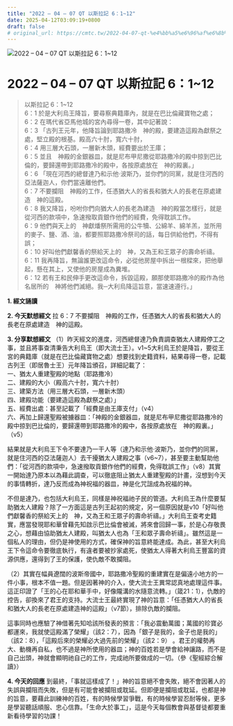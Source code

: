 ```yaml
---
title: "2022 – 04 – 07 QT 以斯拉記 6：1~12"
date: 2025-04-12T03:09:19+0800
draft: false
# original_url: https://cmtc.tw/2022-04-07-qt-%e4%bb%a5%e6%96%af%e6%8b%89%e8%a8%98-6%ef%bc%9a112
---
```


![2022 – 04 – 07 QT 以斯拉記 6：1\~12](/images/qt.jpg   "2022 – 04 – 07 QT 以斯拉記 6：1\~12")

# 2022 – 04 – 07 QT 以斯拉記 6：1\~12

> 以斯拉記 6：1\~12  
> 6：1 於是大利烏王降旨，要尋察典籍庫內，就是在巴比倫藏寶物之處；  
> 6：2 在瑪代省亞馬他城的宮內尋得一卷，其中記著說：  
> 6：3 「古列王元年，他降旨論到耶路撒冷　神的殿，要建造這殿為獻祭之處，堅立殿的根基。殿高六十肘，寬六十肘，  
> 6：4 用三層大石頭，一層新木頭，經費要出於王庫；  
> 6：5 並且　神殿的金銀器皿，就是尼布甲尼撒從耶路撒冷的殿中掠到巴比倫的，要歸還帶到耶路撒冷的殿中，各按原處放在　神的殿裏。」  
> 6：6 「現在河西的總督達乃和示他‧波斯乃，並你們的同黨，就是住河西的亞法薩迦人，你們當遠離他們。  
> 6：7 不要攔阻　神殿的工作，任憑猶大人的省長和猶大人的長老在原處建造　神的這殿。  
> 6：8 我又降旨，吩咐你們向猶大人的長老為建造　神的殿當怎樣行，就是從河西的款項中，急速撥取貢銀作他們的經費，免得耽誤工作。  
> 6：9 他們與天上的　神獻燔祭所需用的公牛犢、公綿羊、綿羊羔，並所用的麥子、鹽、酒、油，都要照耶路撒冷祭司的話，每日供給他們，不得有誤；  
> 6：10 好叫他們獻馨香的祭給天上的　神，又為王和王眾子的壽命祈禱。  
> 6：11 我再降旨，無論誰更改這命令，必從他房屋中拆出一根樑來，把他舉起，懸在其上，又使他的房屋成為糞堆。  
> 6：12 若有王和民伸手更改這命令，拆毀這殿，願那使耶路撒冷的殿作為他名居所的　神將他們滅絕。我─大利烏降這旨意，當速速遵行。」

**1. 經文誦讀**

**2.  今天默想經文**
拉 6：7 不要攔阻　神殿的工作，任憑猶大人的省長和猶大人的長老在原處建造　神的這殿。

**3. 分享默想經文**
（1）昨天經文的進度，河西總督達乃負責調查猶太人建殿停工之事，並且將事查清秉告大利烏王（即大流士王）。v1\~5大利烏王於是降旨，要從王宮的典籍庫（就是在巴比倫藏寶物之處）想要找到史籍資料，結果尋得一卷，記載古列王（即居魯士王）元年降旨頒召，詳細記載了：  
一、猶太人重建聖殿的地點（耶路撒冷）  
二、建殿的大小（殿高六十肘，寬六十肘）  
三、建築方法（用三層大石頭，一層新木頭）  
四、建殿功能（要建造這殿為獻祭之處）」  
五、經費出處：甚至記載了「經費是由王庫支付」（v4）  
六、再加上歸還聖殿被擄器皿：「神殿的金銀器皿，就是尼布甲尼撒從耶路撒冷的殿中掠到巴比倫的，要歸還帶到耶路撒冷的殿中，各按原處放在　神的殿裏。」（v5）

結果就是大利烏王下令不要達乃一干人等（達乃和示他‧波斯乃，並你們的同黨，就是住河西的亞法薩迦人）去干擾猶太人建殿之事（v6\~7），甚至要主動幫助他們：「從河西的款項中，急速撥取貢銀作他們的經費，免得耽誤工作」（v8）其實一開始達乃原本以為藉此調查，可以徹底阻止猶太人重建聖殿的計畫，沒想到今天的事情轉折，達乃反而成為神祝福的器皿，神是化咒詛成為祝福的神。

不但是達乃，也包括大利烏王，同樣是神祝福祂子民的管道。大利烏王為什麼要幫助猶太人建殿？除了一方面這是古列王起初的規定，另一個原因就是v10「好叫他們獻馨香的祭給天上的　神，又為王和王眾子的壽命祈禱。」大利烏王查考史籍實，應當發現耶和華曾藉先知啟示巴比倫會被滅，將來會回歸一事，於是心存敬畏之心，想藉由協助猶太人建殿，叫猶太人也為「王和眾子壽命祈禱」。雖然這是一個私人的理由，但仍是神使用的方式，確保神的旨意終能達成。為此，甚至大利烏王下令這命令要徹底執行，有違者要被抄家處死，使猶太人得著大利烏王豐富的資源供應，還得到了王的保護，使仇敵不敢攔阻。

（2）其實在幅員遼闊的波斯帝國中，耶路撒冷聖殿的重建實在是偏遠小地方的一件小事，根本不值一題。但是因著神的介入，使大流士王異常認真地處理這件事。這正印證了「王的心在耶和華手中，好像隴溝的水隨意流轉。」（箴21：1），仇敵的控告，卻換來了君王的支持。大流士王最終實現了神的旨意：「任憑猶大人的省長和猶大人的長老在原處建造神的這殿」（v7節），排除仇敵的攔阻。

這事同時也應驗了神借著先知哈該所發表的預言：「我必震動萬國；萬國的珍寶必都運來，我就使這殿滿了榮耀」（該2：7），因為「銀子是我的，金子也是我的」（該2：8），「這殿后來的榮耀必大過先前的榮耀」（該2：9） 。君王的權勢再大、動機再自私，也不過是神所使用的器皿；神的百姓若是學會給神讓路，而不是自己出頭，神就會顯明祂自己的工作，完成祂所要做成的一切。（參《聖經綜合解讀》）

**4. 今天的回應**
到最終，「事就這樣成了！」神的旨意絕不會失敗，絕不會因著人的失誤與攔阻而失敗，但是有可能會被攔阻或耽延。但即便是攔阻或耽延，也都是神的旨意，要藉此訓練神的百姓，有的時候學習爭戰，有的時候學習忍耐等候，更多是學習聽話順服、忠心信靠。「生命大於事工」，這是今天每個教會與基督徒都要重新看待學習的功課！
